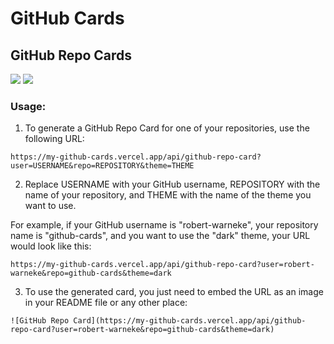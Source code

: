 # GitHub Cards


## GitHub Repo Cards

![](https://my-github-cards.vercel.app/api/github-repo-card?user=robert-warneke&repo=github-cards&theme=light)
![](https://my-github-cards.vercel.app/api/github-repo-card?user=robert-warneke&repo=github-cards&theme=dark)

### Usage:

1. To generate a GitHub Repo Card for one of your repositories, use the following URL:

```
https://my-github-cards.vercel.app/api/github-repo-card?user=USERNAME&repo=REPOSITORY&theme=THEME
```

2. Replace USERNAME with your GitHub username, REPOSITORY with the name of your repository, and THEME with the name of the theme you want to use.

For example, if your GitHub username is "robert-warneke", your repository name is "github-cards", and you want to use the "dark" theme, your URL would look like this:

```
https://my-github-cards.vercel.app/api/github-repo-card?user=robert-warneke&repo=github-cards&theme=dark
```

3. To use the generated card, you just need to embed the URL as an image in your README file or any other place:

```
![GitHub Repo Card](https://my-github-cards.vercel.app/api/github-repo-card?user=robert-warneke&repo=github-cards&theme=dark)
```